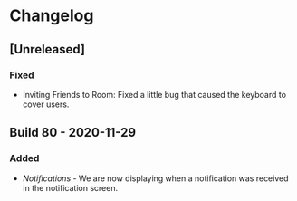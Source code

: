 # Changelog

## [Unreleased]

### Fixed
 - Inviting Friends to Room: Fixed a little bug that caused the keyboard to cover users.

## Build 80 - 2020-11-29

### Added
 - *Notifications* - We are now displaying when a notification was received in the notification screen.

